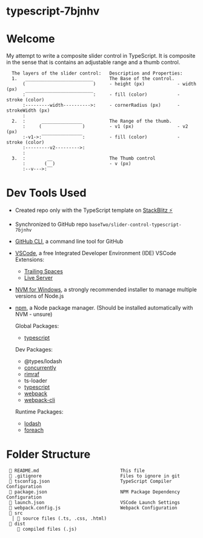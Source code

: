 # typescript-7bjnhv

# Welcome
My attempt to write a composite slider control in TypeScript. It is composite in the sense that is contains an adjustable range and a thumb control.

```
  The layers of the slider control:   Description and Properties:
  1.   _________________________      The Base of the control.
      (                         )     - height (px)            - width (px)
      :‾‾‾‾‾‾‾‾‾‾‾‾‾‾‾‾‾‾‾‾‾‾‾‾‾:     - fill (color)           - stroke (color)
      :---------width---------->:     - cornerRadius (px)      - strokeWidth (px)
      :
  2.  :      _______________          The Range of the thumb.
      :     (               )         - v1 (px)                - v2 (px)
      :-v1->:‾‾‾‾‾‾‾‾‾‾‾‾‾‾‾:         - fill (color)           - stroke (color)
      :---------v2--------->:
      :
  3.  :        __                     The Thumb control
      :       (  )                    - v (px)
      :--v--->:‾‾
```

# Dev Tools Used
- Created repo only with the TypeScript template on [StackBlitz ⚡️](https://stackblitz.com/edit/typescript-7bjnhv)
- Synchronized to GitHub repo `baseTwo/slider-control-typescript-7bjnhv`
- [GitHub CLI](https://cli.github.com/), a command line tool for GitHub
- [VSCode](https://code.visualstudio.com/), a free Integrated Developer Environment (IDE)
  VSCode Extensions:
  - [Trailing Spaces](https://marketplace.visualstudio.com/items?itemName=shardulm94.trailing-spaces)
  - [Live Server](https://marketplace.visualstudio.com/items?itemName=ritwickdey.LiveServer)
- [NVM for Windows](https://github.com/coreybutler/nvm-windows), a strongly recommended installer to manage multiple versions of Node.js
- [npm](https://www.npmjs.com/), a Node package manager. (Should be installed automatically with NVM - unsure)

  Global Packages:
  - [typescript](https://www.typescripttutorial.net/typescript-tutorial/setup-typescript/)

  Dev Packages:
  - @types/lodash
  - [concurrently](https://www.npmjs.com/package/concurrently)
  - [rimraf](https://www.npmjs.com/package/rimraf)
  - ts-loader
  - [typescript](https://www.typescripttutorial.net/typescript-tutorial/setup-typescript/)
  - [webpack](https://www.npmjs.com/package/webpack)
  - [webpack-cli](https://www.npmjs.com/package/webpack-cli)

  Runtime Packages:
  - [lodash](https://www.npmjs.com/package/lodash)
  - [foreach](https://www.npmjs.com/package/foreach)

# Folder Structure
```
 📄 README.md                              This file
 📄 .gitignore                             Files to ignore in git
 📄 tsconfig.json                          TypeScript Compiler Configuration
 📄 package.json                           NPM Package Dependency Configuration
 📄 launch.json                            VSCode Launch Settings
 📄 webpack.config.js                      Webpack Configuration
 📁 src
  │ 📄 source files (.ts, .css, .html)
 📁 dist
    📄 compiled files (.js)
```
